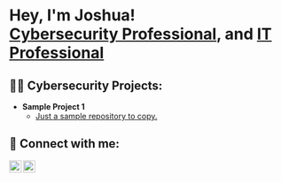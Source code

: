 <h1>Hey, I'm Joshua! <br/><a href="https://github.com/JoshuaBallard">Cybersecurity Professional</a>, and <a href="https://www.linkedin.com/in/jbballard2/">IT Professional</a>

<h2>👨‍💻 Cybersecurity Projects:</h2>

- <b>Sample Project 1</b>
  - [Just a sample repository to copy.](https://github.com/JoshuaBallard/Sample1)

<h2> 🤳 Connect with me:</h2>

[<img align="left" alt="JoshuaBallard | Twitter" width="22px" src="https://cdn.jsdelivr.net/npm/simple-icons@v3/icons/twitter.svg" />][twitter]
[<img align="left" alt="JoshuaBallard | LinkedIn" width="22px" src="https://cdn.jsdelivr.net/npm/simple-icons@v3/icons/linkedin.svg" />][linkedin]

[twitter]: https://twitter.com/mister_ballard
[linkedin]: https://linkedin.com/in/jbballard
